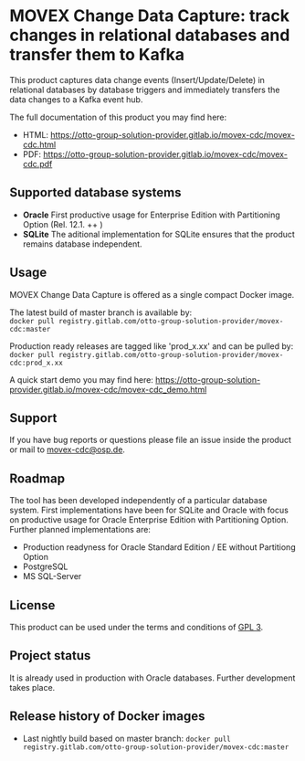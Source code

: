 # MOVEX Change Data Capture: track changes in relational databases and transfer them to Kafka

This product captures data change events (Insert/Update/Delete) in relational databases by database triggers and immediately transfers the data changes to a Kafka event hub.

The full documentation of this product you may find here:
- HTML: https://otto-group-solution-provider.gitlab.io/movex-cdc/movex-cdc.html
- PDF: https://otto-group-solution-provider.gitlab.io/movex-cdc/movex-cdc.pdf

## Supported database systems
- <b>Oracle</b> First productive usage for Enterprise Edition with Partitioning Option (Rel. 12.1. ++ )
- <b>SQLite</b> The aditional implementation for SQLite ensures that the product remains database independent.


## Usage
MOVEX Change Data Capture is offered as a single compact Docker image.

The latest build of master branch is available by:<br/>
`docker pull registry.gitlab.com/otto-group-solution-provider/movex-cdc:master`

Production ready releases are tagged like 'prod_x.xx' and can be pulled by:<br/>
`docker pull registry.gitlab.com/otto-group-solution-provider/movex-cdc:prod_x.xx`

A quick start demo you may find here: https://otto-group-solution-provider.gitlab.io/movex-cdc/movex-cdc_demo.html

## Support
If you have bug reports or questions please file an issue inside the product or mail to movex-cdc@osp.de.

## Roadmap
The tool has been developed independently of a particular database system.
First implementations have been for SQLite and Oracle with focus on productive usage for Oracle Enterprise Edition with Partitioning Option.
<br/>
Further planned implementations are:
- Production readyness for Oracle Standard Edition / EE without Partitiong Option
- PostgreSQL
- MS SQL-Server

## License
This product can be used under the terms and conditions of [GPL 3](https://gitlab.com/otto-group-solution-provider/movex-cdc/-/blob/master/LICENSE).

## Project status
It is already used in production with Oracle databases.
Further development takes place.

## Release history of Docker images
* Last nightly build based on master branch: 
  `docker pull registry.gitlab.com/otto-group-solution-provider/movex-cdc:master`
